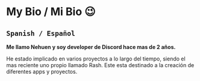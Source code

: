 # My Bio / Mi Bio 😉
## `Spanish / Español`
__Me llamo Nehuen y soy developer de Discord hace mas de 2 años.__

He estado implicado en varios proyectos a lo largo del tiempo, siendo el mas reciente uno propio llamado Rash. Este esta destinado a la creación de diferentes apps y proyectos.



